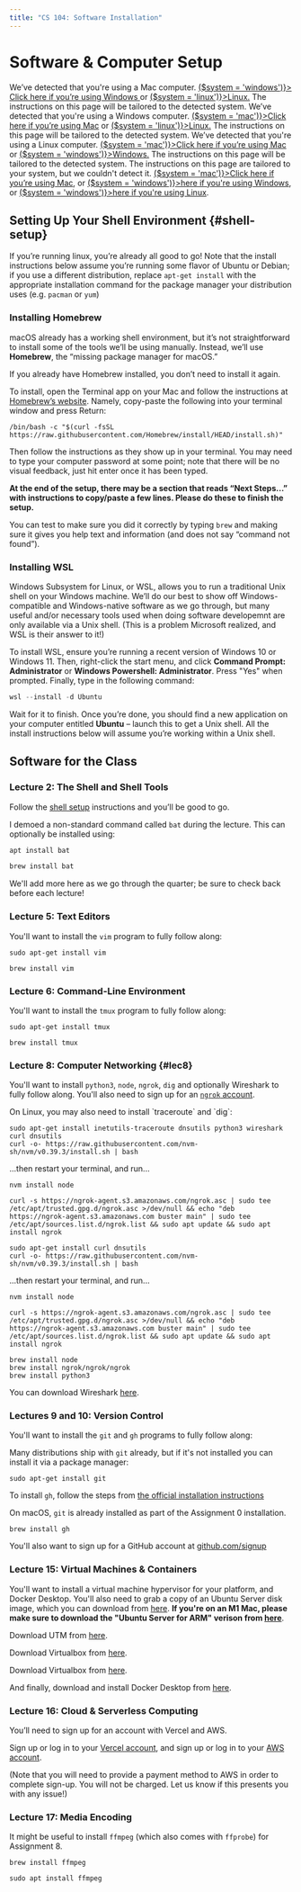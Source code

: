 ```yaml
---
title: "CS 104: Software Installation"
---
```


<script lang="ts">
  import Callout from '$lib/Callout.svelte';
  import OnlyShowOn, { system } from '$lib/OnlyShowOn.svelte';
</script>

# Software & Computer Setup

<OnlyShowOn mac>
  <Callout warning>
    We’ve detected that you're using a Mac computer.
    <a href="#top" on:click={() => ($system = 'windows')}> Click here if you’re using Windows </a>
    or <a href="#top" on:click={() => ($system = 'linux')}>Linux.</a>
    The instructions on this page will be tailored to the detected system.
  </Callout>
</OnlyShowOn>

<OnlyShowOn windows>
  <Callout warning>
    We’ve detected that you're using a Windows computer.
    <a href="#top" on:click={() => ($system = 'mac')}>Click here if you’re using Mac</a>
    or <a href="#top" on:click={() => ($system = 'linux')}>Linux.</a>
    The instructions on this page will be tailored to the detected system.
  </Callout>
</OnlyShowOn>

<OnlyShowOn linux>
  <Callout warning>
    We’ve detected that you're using a Linux computer.
    <a href="#top" on:click={() => ($system = 'mac')}>Click here if you’re using Mac</a>
    or <a href="#top" on:click={() => ($system = 'windows')}>Windows.</a>
    The instructions on this page will be tailored to the detected system.
  </Callout>
</OnlyShowOn>

<OnlyShowOn unknown>
  <Callout warning>
    The instructions on this page are tailored to your system, but we couldn't detect it.
    <a href="#top" on:click={() => ($system = 'mac')}>Click here if you’re using Mac</a>, or
    <a href="#top" on:click={() => ($system = 'windows')}>here if you're using Windows</a>, or
    <a href="#top" on:click={() => ($system = 'windows')}>here if you're using Linux</a>.
  </Callout>
</OnlyShowOn>

## Setting Up Your Shell Environment {#shell-setup}

<OnlyShowOn linux>

If you’re running linux, you’re already all good to go! Note that the install instructions below
assume you’re running some flavor of Ubuntu or Debian; if you use a different distribution, replace
`apt-get install` with the appropriate installation command for the package manager your
distribution uses (e.g. `pacman` or `yum`)

</OnlyShowOn>

<OnlyShowOn mac>

### Installing Homebrew

macOS already has a working shell environment, but it’s not straightforward to install some of the
tools we’ll be using manually. Instead, we’ll use **Homebrew**, the “missing package manager for
macOS.”

If you already have Homebrew installed, you don’t need to install it again.

To install, open the Terminal app on your Mac and follow the instructions at
[Homebrew’s website](https://brew.sh). Namely, copy-paste the following into your terminal window
and press Return:

```shell
/bin/bash -c "$(curl -fsSL https://raw.githubusercontent.com/Homebrew/install/HEAD/install.sh)"
```

Then follow the instructions as they show up in your terminal. You may need to type your computer
password at some point; note that there will be no visual feedback, just hit enter once it has been
typed.

**At the end of the setup, there may be a section that reads “Next Steps...” with instructions to
copy/paste a few lines. Please do these to finish the setup.**

You can test to make sure you did it correctly by typing `brew` and making sure it gives you help
text and information (and does not say “command not found”).

</OnlyShowOn>

<OnlyShowOn windows>

### Installing WSL

Windows Subsystem for Linux, or WSL, allows you to run a traditional Unix shell on your Windows
machine. We’ll do our best to show off Windows-compatible and Windows-native software as we go
through, but many useful and/or necessary tools used when doing software developemnt are only
available via a Unix shell. (This is a problem Microsoft realized, and WSL is their answer to it!)

To install WSL, ensure you’re running a recent version of Windows 10 or Windows 11. Then,
right-click the start menu, and click **Command Prompt: Administrator** or **Windows Powershell:
Administrator**. Press "Yes" when prompted. Finally, type in the following command:

```powershell
wsl --install -d Ubuntu
```

Wait for it to finish. Once you’re done, you should find a new application on your computer entitled
**Ubuntu** – launch this to get a Unix shell. All the install instructions below will assume you’re
working within a Unix shell.

</OnlyShowOn>

## Software for the Class

### Lecture 2: The Shell and Shell Tools

Follow the <a href="#shell-setup">shell setup</a> instructions and you’ll be good to go.

I demoed a non-standard command called `bat` during the lecture.  This can optionally be installed using:
<OnlyShowOn windows linux>

```bash
apt install bat
```
</OnlyShowOn>
<OnlyShowOn mac>

```zsh
brew install bat
```
</OnlyShowOn>

We'll add more here as we go through the quarter; be sure to check back before
each lecture!

### Lecture 5: Text Editors

You'll want to install the `vim` program to fully follow along:

<OnlyShowOn windows linux>

```shell
sudo apt-get install vim
```

</OnlyShowOn>

<OnlyShowOn mac>

```shell
brew install vim
```

</OnlyShowOn>

### Lecture 6: Command-Line Environment

You'll want to install the `tmux` program to fully follow along:

<OnlyShowOn windows linux>

```shell
sudo apt-get install tmux
```

</OnlyShowOn>

<OnlyShowOn mac>

```shell
brew install tmux
```

</OnlyShowOn>

### Lecture 8: Computer Networking {#lec8}

You'll want to install `python3`, `node`, `ngrok`, `dig` and optionally Wireshark to fully follow
along. You'll also need to sign up for an [`ngrok` account](https://ngrok.com).

<OnlyShowOn linux>
On Linux, you may also need to install `traceroute` and `dig`:

```shell
sudo apt-get install inetutils-traceroute dnsutils python3 wireshark curl dnsutils
curl -o- https://raw.githubusercontent.com/nvm-sh/nvm/v0.39.3/install.sh | bash
```

...then restart your terminal, and run...

```shell
nvm install node

curl -s https://ngrok-agent.s3.amazonaws.com/ngrok.asc | sudo tee /etc/apt/trusted.gpg.d/ngrok.asc >/dev/null && echo "deb https://ngrok-agent.s3.amazonaws.com buster main" | sudo tee /etc/apt/sources.list.d/ngrok.list && sudo apt update && sudo apt install ngrok
```

</OnlyShowOn>

<OnlyShowOn windows>

```shell
sudo apt-get install curl dnsutils
curl -o- https://raw.githubusercontent.com/nvm-sh/nvm/v0.39.3/install.sh | bash
```

...then restart your terminal, and run...

```shell
nvm install node

curl -s https://ngrok-agent.s3.amazonaws.com/ngrok.asc | sudo tee /etc/apt/trusted.gpg.d/ngrok.asc >/dev/null && echo "deb https://ngrok-agent.s3.amazonaws.com buster main" | sudo tee /etc/apt/sources.list.d/ngrok.list && sudo apt update && sudo apt install ngrok
```

</OnlyShowOn>

<OnlyShowOn mac>

```shell
brew install node
brew install ngrok/ngrok/ngrok
brew install python3
```

</OnlyShowOn>

<OnlyShowOn windows mac>

You can download Wireshark [here](https://www.wireshark.org/download.html).

</OnlyShowOn>

### Lectures 9 and 10: Version Control

You'll want to install the `git` and `gh` programs to fully follow along:

<OnlyShowOn windows linux>

Many distributions ship with `git` already, but if it's not installed you can
install it via a package manager:

```shell
sudo apt-get install git
```

To install `gh`, follow the steps from
[the official installation instructions](https://github.com/cli/cli/blob/trunk/docs/install_linux.md)

</OnlyShowOn>

<OnlyShowOn mac>

On macOS, `git` is already installed as part of the Assignment 0 installation.

```shell
brew install gh
```

</OnlyShowOn>

You'll also want to sign up for a GitHub account at [github.com/signup](https://github.com/signup)

### Lecture 15: Virtual Machines & Containers

You'll want to install a virtual machine hypervisor for your platform, and Docker Desktop.
You'll also need to grab a copy of an Ubuntu Server disk image, which you
can download from [here](https://ubuntu.com/download/server). **If you're on an
M1 Mac, please make sure to download the "Ubuntu Server for ARM" verison from
[here](https://ubuntu.com/download/server/arm)**.

<OnlyShowOn mac>

Download UTM from [here](https://mac.getutm.app/).

</OnlyShowOn>

<OnlyShowOn windows>

Download Virtualbox from [here](https://www.virtualbox.org/wiki/Downloads).

</OnlyShowOn>

<OnlyShowOn linux>

Download Virtualbox from [here](https://www.virtualbox.org/wiki/Linux_Downloads).

</OnlyShowOn>

And finally, download and install Docker Desktop from [here](https://docs.docker.com/get-docker/).

### Lecture 16: Cloud & Serverless Computing

You’ll need to sign up for an account with Vercel and AWS.

Sign up or log in to your [Vercel account](https://vercel.com), and sign up or log in to your
[AWS account](https://aws.amazon.com/).

(Note that you will need to provide a payment method to AWS in order to complete sign-up.
You will not be charged. Let us know if this presents you with any issue!)

### Lecture 17: Media Encoding

It might be useful to install `ffmpeg` (which also comes with `ffprobe`) for
Assignment 8.

<OnlyShowOn mac>

```shell
brew install ffmpeg
```

</OnlyShowOn>

<OnlyShowOn windows linux>

```shell
sudo apt install ffmpeg
```

</OnlyShowOn>

